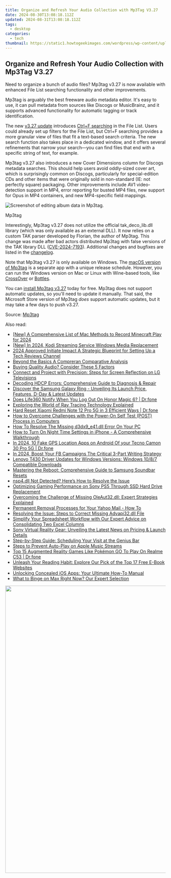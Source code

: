 ```yaml
---
title: Organize and Refresh Your Audio Collection with Mp3Tag V3.27
date: 2024-08-30T13:08:18.112Z
updated: 2024-08-31T13:08:18.112Z
tags:
  - desktop
categories:
  - tech
thumbnail: https://static1.howtogeekimages.com/wordpress/wp-content/uploads/2024/08/14.jpg
---
```


## Organize and Refresh Your Audio Collection with Mp3Tag V3.27

Need to organize a bunch of audio files? Mp3tag v3.27 is now available with enhanced File List searching functionality and other improvements.

 Mp3tag is arguably the best freeware audio metadata editor. It's easy to use, it can pull metadata from sources like Discogs or MusicBrainz, and it supports advanced functionality for automatic tagging or track identification.

 The new [v3.27 update](https://community.mp3tag.de/t/mp3tag-v3-27-released/65520) introduces [Ctrl+F searching](https://docs.mp3tag.de/find/) in the File List. Users could already set up filters for the File List, but Ctrl+F searching provides a more granular view of files that fit a text-based search criteria. The new search function also takes place in a dedicated window, and it offers several refinements that narrow your search—you can find files that end with a specific string of text, for example.

 Mp3tag v3.27 also introduces a new Cover Dimensions column for Discogs metadata searches. This should help users avoid oddly-sized cover art, which is surprisingly common on Discogs, particularly for special-edition CDs and other items that were originally sold in non-standard (IE: not perfectly square) packaging. Other improvements include AV1 video-detection support in MP4, error reporting for busted MP4 files, new support for Opus in MP4 containers, and new MP4-specific field mappings.

![Screenshot of editing album data in Mp3tag.](https://static1.howtogeekimages.com/wordpress/wp-content/uploads/2024/08/sht_main.png) 

Mp3tag

 Interestingly, Mp3tag v3.27 does not utilize the official tak\_deco\_lib.dll library (which was only available as an external DLL). It now relies on a custom TAK parser developed by Florian, the author of Mp3tag. This change was made after bad actors distributed Mp3tag with false versions of the TAK library DLL ([CVE-2024-7193](https://nvd.nist.gov/vuln/detail/CVE-2024-7193)). Additional changes and bugfixes are listed in the [changelog](https://www.mp3tag.de/en/changelog.html).

 Note that Mp3tag v3.27 is only available on Windows. The [macOS version of Mp3tag](https://mp3tag.app/) is a separate app with a unique release schedule. However, you can run the Windows version on Mac or Linux with Wine-based tools, like [CrossOver](https://youtube-lab.techidaily.com/ut-costs-on-downloads-with-this-list-of-20-free-youtube-sound-rippers-for-2024/) or [Bottles](https://facebook-video-content.techidaily.com/2024-approved-moments-replay-module/).

 You can [install Mp3tag v3.27](https://www.mp3tag.de/en/download.html) today for free. Mp3tag does not support automatic updates, so you'll need to update it manually. That said, the Microsoft Store version of Mp3tag _does_ support automatic updates, but it may take a few days to push v3.27.

 Source: [Mp3tag](https://community.mp3tag.de/t/mp3tag-v3-27-released/65520)

<ins class="adsbygoogle"
     style="display:block"
     data-ad-format="autorelaxed"
     data-ad-client="ca-pub-7571918770474297"
     data-ad-slot="1223367746"></ins>



<ins class="adsbygoogle"
     style="display:block"
     data-ad-client="ca-pub-7571918770474297"
     data-ad-slot="8358498916"
     data-ad-format="auto"
     data-full-width-responsive="true"></ins>

<span class="atpl-alsoreadstyle">Also read:</span>
<div><ul>
<li><a href="https://screen-activity-recording.techidaily.com/new-a-comprehensive-list-of-mac-methods-to-record-minecraft-play-for-2024/"><u>[New] A Comprehensive List of Mac Methods to Record Minecraft Play for 2024</u></a></li>
<li><a href="https://article-helps.techidaily.com/new-in-2024-kodi-streaming-service-windows-media-replacement/"><u>[New] In 2024, Kodi Streaming Service  Windows Media Replacement</u></a></li>
<li><a href="https://some-knowledge.techidaily.com/2024-approved-initiate-impact-a-strategic-blueprint-for-setting-up-a-tech-reviews-channel/"><u>2024 Approved  Initiate Impact  A Strategic Blueprint for Setting Up a Tech Reviews Channel</u></a></li>
<li><a href="https://extra-hints.techidaily.com/beyond-the-basics-a-compreran-comparative-analysis/"><u>Beyond the Basics  A Compreran Comparative Analysis</u></a></li>
<li><a href="https://buynow-tips.techidaily.com/buying-quality-audio-consider-these-5-factors/"><u>Buying Quality Audio? Consider These 5 Factors</u></a></li>
<li><a href="https://techno-recovery.techidaily.com/connect-and-project-with-precision-steps-for-screen-reflection-on-lg-televisions/"><u>Connect and Project with Precision: Steps for Screen Reflection on LG Televisions</u></a></li>
<li><a href="https://techno-recovery.techidaily.com/decoding-hdcp-errors-comprehensive-guide-to-diagnosis-and-repair/"><u>Decoding HDCP Errors: Comprehensive Guide to Diagnosis & Repair</u></a></li>
<li><a href="https://techno-recovery.techidaily.com/discover-the-samsung-galaxy-ring-unveiling-its-launch-price-features-d-day-and-latest-updates/"><u>Discover the Samsung Galaxy Ring - Unveiling Its Launch Price, Features, D-Day & Latest Updates</u></a></li>
<li><a href="https://fake-location.techidaily.com/does-life360-notify-when-you-log-out-on-honor-magic-6-drfone-by-drfone-virtual-android/"><u>Does Life360 Notify When You Log Out On Honor Magic 6? | Dr.fone</u></a></li>
<li><a href="https://techno-recovery.techidaily.com/exploring-the-world-of-ray-tracing-technology-explained/"><u>Exploring the World of Ray Tracing Technology Explained</u></a></li>
<li><a href="https://techidaily.com/hard-reset-xiaomi-redmi-note-12-pro-5g-in-3-efficient-ways-drfone-by-drfone-reset-android-reset-android/"><u>Hard Reset Xiaomi Redmi Note 12 Pro 5G in 3 Efficient Ways | Dr.fone</u></a></li>
<li><a href="https://techno-recovery.techidaily.com/how-to-overcome-challenges-with-the-power-on-self-test-post-process-in-computers/"><u>How to Overcome Challenges with the Power-On Self Test (POST) Process in Computers</u></a></li>
<li><a href="https://techno-recovery.techidaily.com/how-to-resolve-the-missing-d3dx9e41dll-error-on-your-pc/"><u>How To Resolve The Missing d3dx9_e41.dll Error On Your PC</u></a></li>
<li><a href="https://techno-recovery.techidaily.com/how-to-turn-on-night-time-settings-in-iphone-a-comprehensive-walkthrough/"><u>How to Turn On Night Time Settings in iPhone - A Comprehensive Walkthrough</u></a></li>
<li><a href="https://android-location.techidaily.com/in-2024-10-fake-gps-location-apps-on-android-of-your-tecno-camon-30-pro-5g-drfone-by-drfone-virtual/"><u>In 2024, 10 Fake GPS Location Apps on Android Of your Tecno Camon 30 Pro 5G | Dr.fone</u></a></li>
<li><a href="https://facebook-video-recording.techidaily.com/in-2024-boost-your-fb-campaigns-the-critical-3-part-writing-strategy/"><u>In 2024, Boost Your FB Campaigns  The Critical 3-Part Writing Strategy</u></a></li>
<li><a href="https://driver-download.techidaily.com/lenovo-t430-driver-updates-for-windows-versions-windows-1087-compatible-downloads/"><u>Lenovo T430 Driver Updates for Windows Versions: Windows 10/8/7 Compatible Downloads</u></a></li>
<li><a href="https://techno-recovery.techidaily.com/mastering-the-reboot-comprehensive-guide-to-samsung-soundbar-resets/"><u>Mastering the Reboot: Comprehensive Guide to Samsung Soundbar Resets</u></a></li>
<li><a href="https://techno-recovery.techidaily.com/nsp4dll-not-detected-heres-how-to-resolve-the-issue/"><u>nsp4.dll Not Detected? Here’s How to Resolve the Issue</u></a></li>
<li><a href="https://techno-recovery.techidaily.com/optimizing-gaming-performance-on-sony-ps5-through-ssd-hard-drive-replacement/"><u>Optimizing Gaming Performance on Sony PS5 Through SSD Hard Drive Replacement</u></a></li>
<li><a href="https://techno-recovery.techidaily.com/overcoming-the-challenge-of-missing-oleaut32dll-expert-strategies-explained/"><u>Overcoming the Challenge of Missing OleAut32.dll: Expert Strategies Explained</u></a></li>
<li><a href="https://techno-recovery.techidaily.com/permanent-removal-processes-for-your-yahoo-mail-how-to/"><u>Permanent Removal Processes for Your Yahoo Mail - How To</u></a></li>
<li><a href="https://techno-recovery.techidaily.com/resolving-the-issue-steps-to-correct-missing-advapi32dll-file/"><u>Resolving the Issue: Steps to Correct Missing Advapi32.dll File</u></a></li>
<li><a href="https://techno-recovery.techidaily.com/simplify-your-spreadsheet-workflow-with-our-expert-advice-on-consolidating-two-excel-columns/"><u>Simplify Your Spreadsheet Workflow with Our Expert Advice on Consolidating Two Excel Columns</u></a></li>
<li><a href="https://techno-recovery.techidaily.com/sony-virtual-reality-gear-unveiling-the-latest-news-on-pricing-and-launch-details/"><u>Sony Virtual Reality Gear: Unveiling the Latest News on Pricing & Launch Details</u></a></li>
<li><a href="https://techno-recovery.techidaily.com/step-by-step-guide-scheduling-your-visit-at-the-genius-bar/"><u>Step-by-Step Guide: Scheduling Your Visit at the Genius Bar</u></a></li>
<li><a href="https://techno-recovery.techidaily.com/steps-to-prevent-auto-play-on-apple-music-streams/"><u>Steps to Prevent Auto-Play on Apple Music Streams</u></a></li>
<li><a href="https://pokemon-go-android.techidaily.com/top-15-augmented-reality-games-like-pokemon-go-to-play-on-realme-c53-drfone-by-drfone-virtual-android/"><u>Top 15 Augmented Reality Games Like Pokémon GO To Play On Realme C53 | Dr.fone</u></a></li>
<li><a href="https://techno-recovery.techidaily.com/unleash-your-reading-habit-explore-our-pick-of-the-top-17-free-e-book-websites/"><u>Unleash Your Reading Habit: Explore Our Pick of the Top 17 Free E-Book Websites</u></a></li>
<li><a href="https://techno-recovery.techidaily.com/unlocking-concealed-ios-apps-your-ultimate-how-to-manual/"><u>Unlocking Concealed iOS Apps: Your Ultimate How-To Manual</u></a></li>
<li><a href="https://techno-recovery.techidaily.com/1722900788783-what-to-binge-on-max-right-now-our-expert-selection/"><u>What to Binge on Max Right Now? Our Expert Selection</u></a></li>
</ul></div>

<!-- affiliate ads begin -->
<a href="https://tinyland.pxf.io/c/5597632/1793214/19135" target="_top" id="1793214"><img src="//a.impactradius-go.com/display-ad/19135-1793214" border="0" alt="" width="900" height="900"/></a><img height="0" width="0" src="https://imp.pxf.io/i/5597632/1793214/19135" style="position:absolute;visibility:hidden;" border="0" />
<!-- affiliate ads end -->